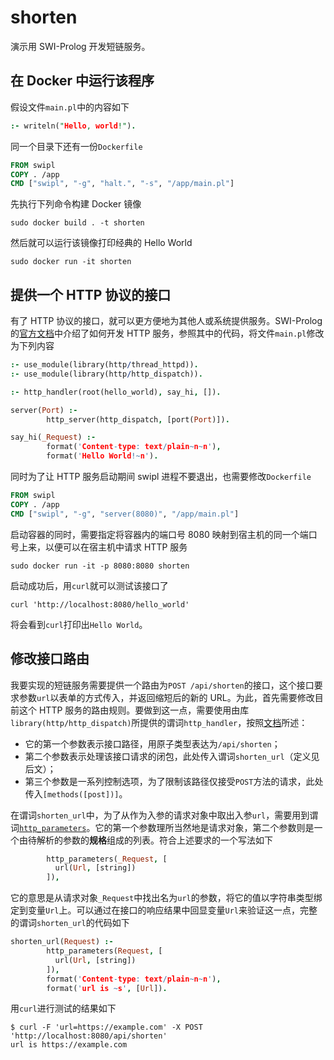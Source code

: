 # shorten

演示用 SWI-Prolog 开发短链服务。

## 在 Docker 中运行该程序

假设文件`main.pl`中的内容如下

```prolog
:- writeln("Hello, world!").
```

同一个目录下还有一份`Dockerfile`

```dockerfile
FROM swipl
COPY . /app
CMD ["swipl", "-g", "halt.", "-s", "/app/main.pl"]
```

先执行下列命令构建 Docker 镜像

```shell
sudo docker build . -t shorten
```

然后就可以运行该镜像打印经典的 Hello World

```shell
sudo docker run -it shorten
```

## 提供一个 HTTP 协议的接口

有了 HTTP 协议的接口，就可以更方便地为其他人或系统提供服务。SWI-Prolog 的[官方文档](https://www.swi-prolog.org/howto/http/HelloText.html)中介绍了如何开发 HTTP 服务，参照其中的代码，将文件`main.pl`修改为下列内容

```prolog
:- use_module(library(http/thread_httpd)).
:- use_module(library(http/http_dispatch)).

:- http_handler(root(hello_world), say_hi, []).

server(Port) :-
        http_server(http_dispatch, [port(Port)]).

say_hi(_Request) :-
        format('Content-type: text/plain~n~n'),
        format('Hello World!~n').
```

同时为了让 HTTP 服务启动期间 swipl 进程不要退出，也需要修改`Dockerfile`

```dockerfile
FROM swipl
COPY . /app
CMD ["swipl", "-g", "server(8080)", "/app/main.pl"]
```

启动容器的同时，需要指定将容器内的端口号 8080 映射到宿主机的同一个端口号上来，以便可以在宿主机中请求 HTTP 服务

```shell
sudo docker run -it -p 8080:8080 shorten
```

启动成功后，用`curl`就可以测试该接口了

```shell
curl 'http://localhost:8080/hello_world'
```

将会看到`curl`打印出`Hello World`。

## 修改接口路由

我要实现的短链服务需要提供一个路由为`POST /api/shorten`的接口，这个接口要求参数`url`以表单的方式传入，并返回缩短后的新的 URL。为此，首先需要修改目前这个 HTTP 服务的路由规则。要做到这一点，需要使用由库`library(http/http_dispatch)`所提供的谓词`http_handler`，按照[文档](https://www.swi-prolog.org/pldoc/doc_for?object=http_handler/3)所述：

- 它的第一个参数表示接口路径，用原子类型表达为`/api/shorten`；
- 第二个参数表示处理该接口请求的闭包，此处传入谓词`shorten_url`（定义见后文）；
- 第三个参数是一系列控制选项，为了限制该路径仅接受`POST`方法的请求，此处传入`[methods([post])]`。

在谓词`shorten_url`中，为了从作为入参的请求对象中取出入参`url`，需要用到谓词[`http_parameters`](https://www.swi-prolog.org/pldoc/doc_for?object=http_parameters/2)。它的第一个参数理所当然地是请求对象，第二个参数则是一个由待解析的参数的**规格**组成的列表。符合上述要求的一个写法如下

```prolog
        http_parameters(_Request, [
          url(Url, [string])
        ]),
```

它的意思是从请求对象`_Request`中找出名为`url`的参数，将它的值以字符串类型绑定到变量`Url`上。可以通过在接口的响应结果中回显变量`Url`来验证这一点，完整的谓词`shorten_url`的代码如下

```prolog
shorten_url(Request) :-
        http_parameters(Request, [
          url(Url, [string])
        ]),
        format('Content-type: text/plain~n~n'),
        format('url is ~s', [Url]).
```

用`curl`进行测试的结果如下

```shell
$ curl -F 'url=https://example.com' -X POST 'http://localhost:8080/api/shorten'
url is https://example.com
```
